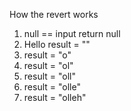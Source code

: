 How the revert works
1. null == input return null
2. Hello
result = ""
3. result = "o"
4. result = "ol"
5. result = "oll"
6. result = "olle"
7. result = "olleh"